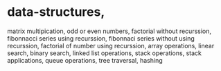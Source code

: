 # data-structures,
matrix multipication,
odd or even numbers,
factorial without recurssion,
fibonnacci series using recurssion,
fibonnaci  series without using recurssion,
factorial of number using recurssion,
array operations,
linear search,
binary search, 
linked list operations, 
stack operations,
stack applications,
queue operations,
tree traversal, 
hashing
